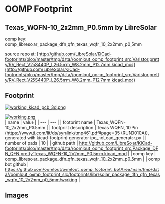 # OOMP Footprint  
## Texas_WQFN-10_2x2mm_P0.5mm  by LibreSolar  
  
oomp key: oomp_libresolar_package_dfn_qfn_texas_wqfn_10_2x2mm_p0_5mm  
  
source repo at: [http://github.com/LibreSolar/KiCad-footprints/blob/master/tmp/data//oomlout_oomp_footprint_src/Varistor.pretty/RV_Rect_V25S440P_L26.5mm_W8.2mm_P12.7mm.kicad_mod](http://github.com/LibreSolar/KiCad-footprints/blob/master/tmp/data//oomlout_oomp_footprint_src/Varistor.pretty/RV_Rect_V25S440P_L26.5mm_W8.2mm_P12.7mm.kicad_mod)  
## Footprint  
  
[![working_kicad_pcb_3d.png](working_kicad_pcb_3d_600.png)](working_kicad_pcb_3d.png)  
  
[![working.png](working_600.png)](working.png)  
| name | value | 
| --- | --- | 
| footprint name | Texas_WQFN-10_2x2mm_P0.5mm | 
| footprint description | Texas  WQFN, 10 Pin (https://www.ti.com/lit/ds/symlink/tmp461.pdf#page=35 (RUN0010A)), generated with kicad-footprint-generator ipc_noLead_generator.py | 
| number of pads | 10 | 
| github path | http://github.com/LibreSolar/KiCad-footprints/blob/master/tmp/data//oomlout_oomp_footprint_src/Package_DFN_QFN.pretty/Texas_WQFN-10_2x2mm_P0.5mm.kicad_mod | 
| oomp key | oomp_libresolar_package_dfn_qfn_texas_wqfn_10_2x2mm_p0_5mm | 
| oomp bot github | https://github.com/oomlout/oomlout_oomp_footprint_bot/tree/main/tmp/data//oomlout_oomp_footprint_src/footprints/libresolar_package_dfn_qfn_texas_wqfn_10_2x2mm_p0_5mm/working | 
## Images  
